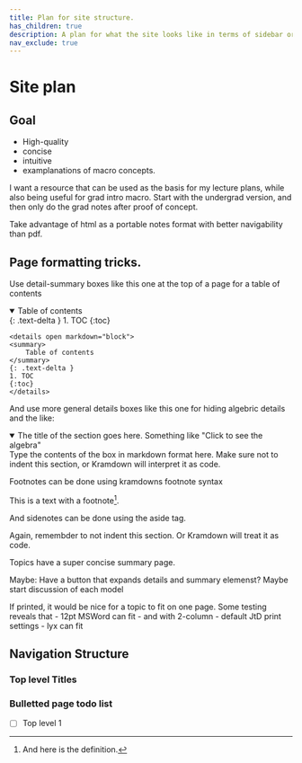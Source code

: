 ```yaml
---
title: Plan for site structure.
has_children: true
description: A plan for what the site looks like in terms of sidebar organization.
nav_exclude: true
---
```


# Site plan

## Goal

- High-quality
- concise
- intuitive
- examplanations of macro concepts.

I want a resource that can be used as the basis for my lecture plans, while also being useful for grad intro macro.
Start with the undergrad version, and then only do the grad notes after proof of concept.

Take advantage of html as a portable notes format with better navigability than pdf.


## Page formatting tricks.
Use detail-summary boxes like this one at the top of a page for a table of contents

<details open markdown="block">
  <summary>
    Table of contents
  </summary>
  {: .text-delta }
1. TOC
{:toc}
</details>

    <details open markdown="block">
    <summary>
        Table of contents
    </summary>
    {: .text-delta }
    1. TOC
    {:toc}
    </details>

And use more general details boxes like this one for hiding algebric details and the like:

<details open markdown="block">
  <summary>
    The title of the section goes here. Something like "Click to see the algebra"
  </summary>
Type the contents of the box in markdown format here.
Make sure not to indent this section, or Kramdown will interpret it as code.
</details>

Footnotes can be done using kramdowns footnote syntax

This is a text with a
footnote[^1].

[^1]: And here is the definition.

    This is a text with a
    footnote[^1].

    [^1]: And here is the definition.

And sidenotes can be done using the aside tag.

<aside markdown="block">
Again, remembder to not indent this section.
Or Kramdown will treat it as code.
</aside>


Topics have a super concise summary page.

Maybe: Have a button that expands details and summary elemenst?
Maybe start discussion of each model


<aside markdown="block">
If printed, it would be nice for a topic to fit on one page.
Some testing reveals that 
- 12pt MSWord can fit 
    - and with 2-column
- default JtD print settings 
- lyx can fit 
</aside>



## Navigation Structure



### Top level Titles




### Bulletted page todo list

- [ ] Top level 1
